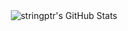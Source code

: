 <div align="center">
    <img src="github-readme-stats-six-sand-83.vercel.app/api?username=stringptr&show_icons=true&theme=gruvbox" alt="stringptr's GitHub Stats"/>
</div>
